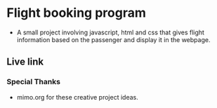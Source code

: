# Flight booking program

* A small project involving javascript, html and css that gives flight information based on the passenger and display it in the webpage.

## Live link



### Special Thanks

* mimo.org for these creative project ideas.